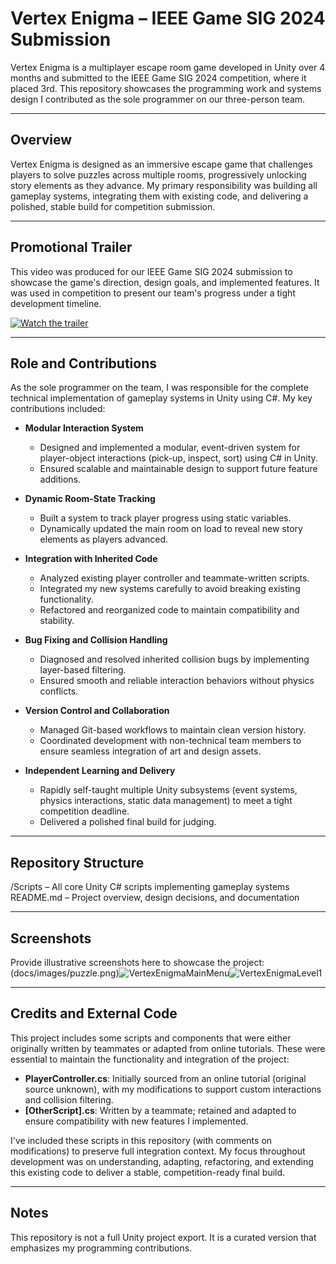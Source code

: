 # Vertex Enigma – IEEE Game SIG 2024 Submission

Vertex Enigma is a multiplayer escape room game developed in Unity over 4 months and submitted to the IEEE Game SIG 2024 competition, where it placed 3rd. This repository showcases the programming work and systems design I contributed as the sole programmer on our three-person team.

---

## Overview

Vertex Enigma is designed as an immersive escape game that challenges players to solve puzzles across multiple rooms, progressively unlocking story elements as they advance. My primary responsibility was building all gameplay systems, integrating them with existing code, and delivering a polished, stable build for competition submission.

---

## Promotional Trailer

This video was produced for our IEEE Game SIG 2024 submission to showcase the game's direction, design goals, and implemented features. It was used in competition to present our team's progress under a tight development timeline.

[![Watch the trailer](https://img.youtube.com/vi/3-exacWd3Xw/0.jpg)](https://www.youtube.com/watch?v=3-exacWd3Xw)

---

## Role and Contributions

As the sole programmer on the team, I was responsible for the complete technical implementation of gameplay systems in Unity using C#. My key contributions included:

- **Modular Interaction System**  
  - Designed and implemented a modular, event-driven system for player-object interactions (pick-up, inspect, sort) using C# in Unity.
  - Ensured scalable and maintainable design to support future feature additions.

- **Dynamic Room-State Tracking**  
  - Built a system to track player progress using static variables.
  - Dynamically updated the main room on load to reveal new story elements as players advanced.

- **Integration with Inherited Code**  
  - Analyzed existing player controller and teammate-written scripts.
  - Integrated my new systems carefully to avoid breaking existing functionality.
  - Refactored and reorganized code to maintain compatibility and stability.

- **Bug Fixing and Collision Handling**  
  - Diagnosed and resolved inherited collision bugs by implementing layer-based filtering.
  - Ensured smooth and reliable interaction behaviors without physics conflicts.

- **Version Control and Collaboration**  
  - Managed Git-based workflows to maintain clean version history.
  - Coordinated development with non-technical team members to ensure seamless integration of art and design assets.

- **Independent Learning and Delivery**  
  - Rapidly self-taught multiple Unity subsystems (event systems, physics interactions, static data management) to meet a tight competition deadline.
  - Delivered a polished final build for judging.

---

## Repository Structure
/Scripts – All core Unity C# scripts implementing gameplay systems  
README.md – Project overview, design decisions, and documentation


---

## Screenshots

Provide illustrative screenshots here to showcase the project:
(docs/images/puzzle.png)![VertexEnigmaMainMenu](https://github.com/user-attachments/assets/e9ed3a10-7293-457a-9eae-053c4d5fa946)![VertexEnigmaLevel1](https://github.com/user-attachments/assets/a7591c41-51cd-4f26-96fc-97711163c797)



---

## Credits and External Code

This project includes some scripts and components that were either originally written by teammates or adapted from online tutorials. These were essential to maintain the functionality and integration of the project:

- **PlayerController.cs**: Initially sourced from an online tutorial (original source unknown), with my modifications to support custom interactions and collision filtering.
- **[OtherScript].cs**: Written by a teammate; retained and adapted to ensure compatibility with new features I implemented.

I've included these scripts in this repository (with comments on modifications) to preserve full integration context. My focus throughout development was on understanding, adapting, refactoring, and extending this existing code to deliver a stable, competition-ready final build.

---

## Notes

This repository is not a full Unity project export. It is a curated version that emphasizes my programming contributions.

